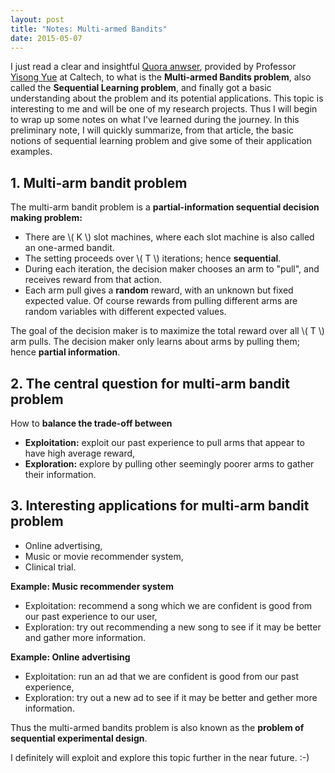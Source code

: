 ```yaml
---
layout: post
title: "Notes: Multi-armed Bandits"
date: 2015-05-07
---
```


I just read a clear and insightful [Quora anwser](http://www.quora.com/What-is-the-multi-arm-bandit-problem-What-are-some-of-its-implications), provided by Professor [Yisong Yue](http://www.yisongyue.com/) at Caltech, to what is the **Multi-armed Bandits problem**, also called the **Sequential Learning problem**, and finally got a basic understanding about the problem and its potential applications. This topic is interesting to me and will be one of my research projects. Thus I will begin to wrap up some notes on what I've learned during the journey. In this preliminary note, I will quickly summarize, from that article, the basic notions of sequential learning problem and give some of their application examples.

## 1. Multi-arm bandit problem

The multi-arm bandit problem is a **partial-information sequential decision making problem:**

- There are \\( K \\) slot machines, where each slot machine is also called an one-armed bandit.
- The setting proceeds over \\( T \\) iterations; hence **sequential**.
- During each iteration, the decision maker chooses an arm to "pull", and receives reward from that action.
- Each arm pull gives a **random** reward, with an unknown but fixed expected value. Of course rewards from pulling different arms are random variables with different expected values.

The goal of the decision maker is to maximize the total reward over all \\( T \\) arm pulls. The decision maker only learns about arms by pulling them; hence **partial information**.

## 2. The central question for multi-arm bandit problem

How to **balance the trade-off between**

- **Exploitation:** exploit our past experience to pull arms that appear to have high average reward,
- **Exploration:** explore by pulling other seemingly poorer arms to gather their information.

## 3. Interesting applications for multi-arm bandit problem

- Online advertising,
- Music or movie recommender system,
- Clinical trial.

**Example: Music recommender system**

- Exploitation: recommend a song which we are confident is good from our past experience to our user,
- Exploration: try out recommending a new song to see if it may be better and gather more information.

**Example: Online advertising**

- Exploitation: run an ad that we are confident is good from our past experience,
- Exploration: try out a new ad to see if it may be better and gether more information.

Thus the multi-armed bandits problem is also known as the **problem of sequential experimental design**.

I definitely will exploit and explore this topic further in the near future. :-)
